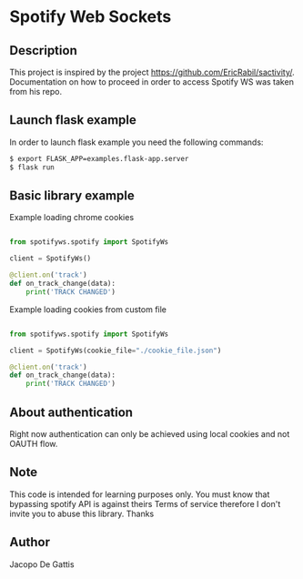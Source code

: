# Spotify Web Sockets

## Description

This project is inspired by the project https://github.com/EricRabil/sactivity/. Documentation on how to proceed in order to access Spotify WS was taken from his repo.

## Launch flask example

In order to launch flask example you need the following commands:

```bash
$ export FLASK_APP=examples.flask-app.server
$ flask run
```

## Basic library example

Example loading chrome cookies

```python

from spotifyws.spotify import SpotifyWs

client = SpotifyWs()

@client.on('track')
def on_track_change(data):
    print('TRACK CHANGED')

```

Example loading cookies from custom file

```python

from spotifyws.spotify import SpotifyWs

client = SpotifyWs(cookie_file="./cookie_file.json")

@client.on('track')
def on_track_change(data):
    print('TRACK CHANGED')

```

## About authentication

Right now authentication can only be achieved using local cookies and not OAUTH flow.

## Note

This code is intended for learning purposes only.
You must know that bypassing spotify API is against theirs Terms of service therefore I don't invite you to abuse this library.
Thanks

## Author

Jacopo De Gattis
